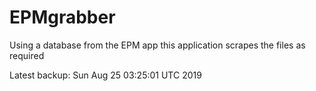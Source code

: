 # EPMgrabber
Using a database from the EPM app this application scrapes the files as required


Latest backup: Sun Aug 25 03:25:01 UTC 2019
